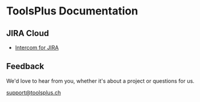 # ToolsPlus Documentation

## JIRA Cloud

* [Intercom for JIRA](/addons/intercom/README.md)

## Feedback

We'd love to hear from you, whether it's about a project or questions for us.

[support@toolsplus.ch](mailto:support@toolsplus.ch)

